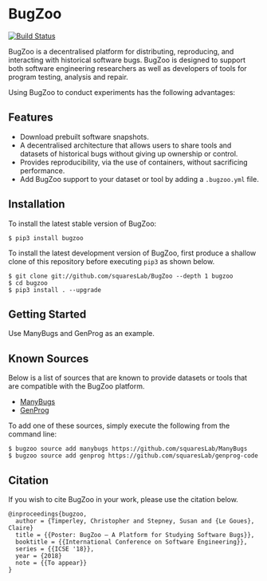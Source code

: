 # BugZoo

[![Build Status](https://travis-ci.org/squaresLab/BugZoo.svg?branch=master)](https://travis-ci.org/squaresLab/BugZoo)

BugZoo is a decentralised platform for distributing,
reproducing, and interacting with historical software bugs. BugZoo is designed
to support both software engineering researchers as well as developers of tools
for program testing, analysis and repair.

Using BugZoo to conduct experiments has the following advantages:

## Features

* Download prebuilt software snapshots.
* A decentralised architecture that allows users to share tools and datasets of
  historical bugs without giving up ownership or control.
* Provides reproducibility, via the use of containers, without sacrificing
  performance.
* Add BugZoo support to your dataset or tool by adding a `.bugzoo.yml` file.

## Installation

To install the latest stable version of BugZoo:

```
$ pip3 install bugzoo
```

To install the latest development version of BugZoo, first produce a shallow
clone of this repository before executing `pip3` as shown below.

```
$ git clone git://github.com/squaresLab/BugZoo --depth 1 bugzoo
$ cd bugzoo
$ pip3 install . --upgrade
```

## Getting Started

Use ManyBugs and GenProg as an example.

## Known Sources

Below is a list of sources that are known to provide datasets or tools that
are compatible with the BugZoo platform.

* [ManyBugs](https://github.com/squaresLab/ManyBugs)
* [GenProg](https://github.com/squaresLab/genprog-code)

To add one of these sources, simply execute the following from the command line:

```
$ bugzoo source add manybugs https://github.com/squaresLab/ManyBugs
$ bugzoo source add genprog https://github.com/squaresLab/genprog-code
```

## Citation

If you wish to cite BugZoo in your work, please use the citation below.

```
@inproceedings{bugzoo,
  author = {Timperley, Christopher and Stepney, Susan and {Le Goues}, Claire}
  title = {{Poster: BugZoo – A Platform for Studying Software Bugs}},
  booktitle = {{International Conference on Software Engineering}},
  series = {{ICSE '18}},
  year = {2018}
  note = {{To appear}}
}
```
